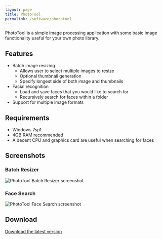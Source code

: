 ```yaml
---
layout: page
title: PhotoTool
permalink: /software/phototool
---
```


PhotoTool is a simple image processing application with some basic image functionality useful for your own photo library.

## Features

- Batch image resizing
  - Allows user to select multiple images to resize
  - Optional thumbnail generation
  - Specify longest side of both image and thumbnails
- Facial recognition
  - Load and save faces that you would like to search for
  - Recursively search for faces within a folder
- Support for multiple image formats

## Requirements

- Windows 7sp1
- 4GB RAM recommended
- A decent CPU and graphics card are useful when searching for faces

## Screenshots

### Batch Resizer 

<img src="{{ 'assets/img/software/screen_phototool_batchresizer.png' | relative_url }}" alt="PhotoTool Batch Resizer screenshot" />

### Face Search

<img src="{{ 'assets/img/software/screen_phototool_facerecognition.png' | relative_url }}" alt="PhotoTool Face Search screenshot" />

## Download 

<a href="https://github.com/mrsalmon1976/PhotoTool/releases/latest" class="main">Download the latest version</a>
